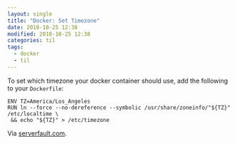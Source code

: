 ```yaml
---
layout: single
title: "Docker: Set Timezone"
date: 2018-10-25 12:38
modified: 2018-10-25 12:38
categories: til
tags:
  - docker
  - til
---
```


To set which timezone your docker container should use,
add the following to your `Dockerfile`:

```
ENV TZ=America/Los_Angeles
RUN ln --force --no-dereference --symbolic /usr/share/zoneinfo/"${TZ}" /etc/localtime \
 && echo "${TZ}" > /etc/timezone

```

Via [serverfault.com](https://serverfault.com/a/683651).
